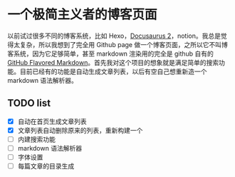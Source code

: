 # 一个极简主义者的博客页面

以前试过很多不同的博客系统，比如 Hexo，[Docusaurus 2](https://docusaurus.io/)，notion。我总是觉得太复杂，所以我想到了完全用 Github page 做一个博客页面，之所以它不叫博客系统，因为它足够简单，甚至 markdown 渲染用的完全是 github 自有的 [GitHub Flavored Markdown](https://github.github.com/gfm/)。首先我对这个项目的想象就是满足简单的搜索功能。目前已经有的功能是自动生成文章列表，以后有空自己想重新造一个 markdown 语法解析器。

## TODO list

- [x] 自动在首页生成文章列表
- [x] 文章列表自动删除原来的列表，重新构建一个
- [ ] 内建搜索功能
- [ ] markdown 语法解析器
- [ ] 字体设置
- [ ] 每篇文章的目录生成
